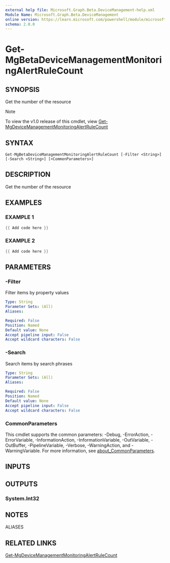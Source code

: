 ```yaml
---
external help file: Microsoft.Graph.Beta.DeviceManagement-help.xml
Module Name: Microsoft.Graph.Beta.DeviceManagement
online version: https://learn.microsoft.com/powershell/module/microsoft.graph.beta.devicemanagement/get-mgbetadevicemanagementmonitoringalertrulecount
schema: 2.0.0
---
```


# Get-MgBetaDeviceManagementMonitoringAlertRuleCount

## SYNOPSIS
Get the number of the resource

> [!NOTE]
> To view the v1.0 release of this cmdlet, view [Get-MgDeviceManagementMonitoringAlertRuleCount](/powershell/module/Microsoft.Graph.DeviceManagement/Get-MgDeviceManagementMonitoringAlertRuleCount?view=graph-powershell-v1.0)

## SYNTAX

```
Get-MgBetaDeviceManagementMonitoringAlertRuleCount [-Filter <String>] [-Search <String>] [<CommonParameters>]
```

## DESCRIPTION
Get the number of the resource

## EXAMPLES

### EXAMPLE 1
```powershell
{{ Add code here }}
```

### EXAMPLE 2
```powershell
{{ Add code here }}
```

## PARAMETERS

### -Filter
Filter items by property values

```yaml
Type: String
Parameter Sets: (All)
Aliases:

Required: False
Position: Named
Default value: None
Accept pipeline input: False
Accept wildcard characters: False
```

### -Search
Search items by search phrases

```yaml
Type: String
Parameter Sets: (All)
Aliases:

Required: False
Position: Named
Default value: None
Accept pipeline input: False
Accept wildcard characters: False
```

### CommonParameters
This cmdlet supports the common parameters: -Debug, -ErrorAction, -ErrorVariable, -InformationAction, -InformationVariable, -OutVariable, -OutBuffer, -PipelineVariable, -Verbose, -WarningAction, and -WarningVariable. For more information, see [about_CommonParameters](http://go.microsoft.com/fwlink/?LinkID=113216).

## INPUTS

## OUTPUTS

### System.Int32
## NOTES

ALIASES

## RELATED LINKS
[Get-MgDeviceManagementMonitoringAlertRuleCount](/powershell/module/Microsoft.Graph.DeviceManagement/Get-MgDeviceManagementMonitoringAlertRuleCount?view=graph-powershell-v1.0)
